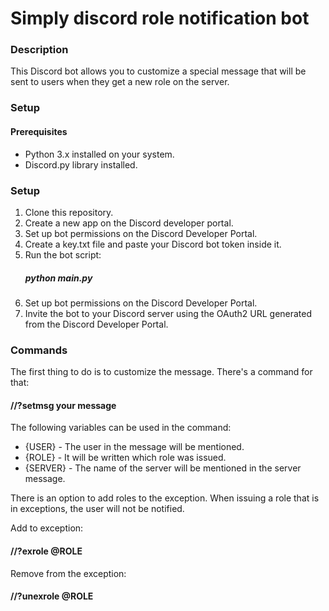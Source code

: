 # Simply discord role notification bot

### Description

This Discord bot allows you to customize a special message that will be sent to users when they get a new role on the server.

### Setup

#### Prerequisites
- Python 3.x installed on your system.
- Discord.py library installed.

### Setup
1. Clone this repository.
2. Create a new app on the Discord developer portal.
3. Set up bot permissions on the Discord Developer Portal.
4. Create a key.txt file and paste your Discord bot token inside it.
5. Run the bot script:
   ##### python main.py
6. Set up bot permissions on the Discord Developer Portal.
7. Invite the bot to your Discord server using the OAuth2 URL generated from the Discord Developer Portal.

### Commands
The first thing to do is to customize the message.
There's a command for that:
#### //?setmsg your message

The following variables can be used in the command:
- {USER} - The user in the message will be mentioned.
- {ROLE} - It will be written which role was issued.
- {SERVER} - The name of the server will be mentioned in the server message.

There is an option to add roles to the exception. When issuing a role that is in exceptions, the user will not be notified.

Add to exception:
#### //?exrole @ROLE

Remove from the exception:
#### //?unexrole @ROLE
